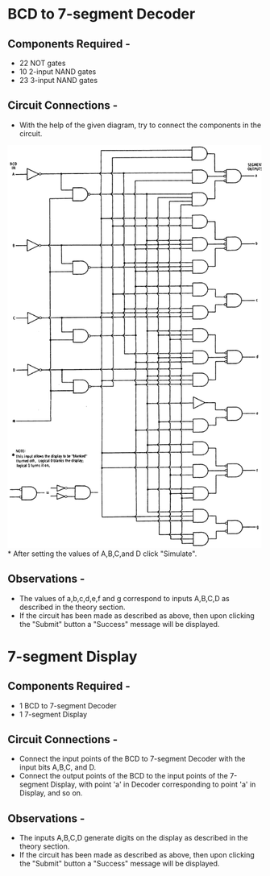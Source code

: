 # BCD to 7-segment Decoder

## Components Required - 

* 22 NOT gates
* 10 2-input NAND gates
* 23 3-input NAND gates

## Circuit Connections - 

* With the help of the given diagram, try to connect the components in the circuit.
<img src="images/bcd_decoder.gif">
* After setting the values of A,B,C,and D click "Simulate". 

## Observations - 

* The values of a,b,c,d,e,f and g correspond to inputs A,B,C,D as described in the theory section.
* If the circuit has been made as described as above, then upon clicking the "Submit" button a "Success" message will be displayed.

# 7-segment Display

## Components Required - 

* 1 BCD to 7-segment Decoder
* 1 7-segment Display

## Circuit Connections - 

* Connect the input points of the BCD to 7-segment Decoder with the input bits A,B,C, and D.
* Connect the output points of the BCD to the input points of the 7-segment Display, with point 'a' in Decoder corresponding to point 'a' in Display, and so on.

## Observations - 

* The inputs A,B,C,D generate digits on the display as described in the theory section.
* If the circuit has been made as described as above, then upon clicking the "Submit" button a "Success" message will be displayed.

